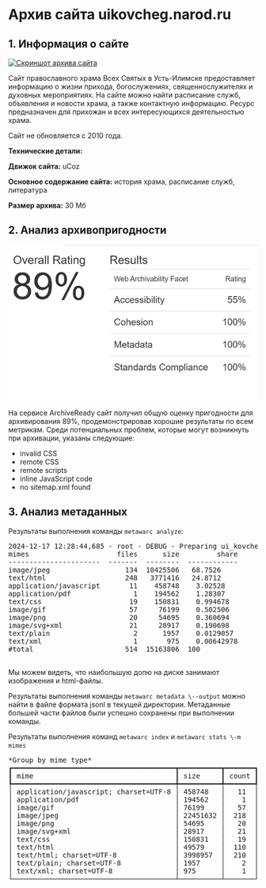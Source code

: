 # Архив сайта uikovcheg.narod.ru 

## **1\. Информация о сайте**

[![Скриншот архива сайта](replay_web.png)](replay_web.png)

Сайт православного храма Всех Святых в Усть-Илимске предоставляет информацию о жизни прихода, богослужениях, священнослужителях и духовных мероприятиях. На сайте можно найти расписание служб, объявления и новости храма, а также контактную информацию. Ресурс предназначен для прихожан и всех интересующихся деятельностью храма.

Сайт не обновляется с 2010 года.

**Технические детали:**

**Движок сайта:** uCoz 

**Основное содержание сайта:** история храма, расписание служб, литература

**Размер архива:** 30 Мб

## **2\. Анализ архивопригодности**

[![Результаты проверки](archive_ready.png)](archive_ready.png)

На сервисе ArchiveReady сайт получил общую оценку пригодности для архивирования 89%, продемонстрировав хорошие результаты по всем метрикам. Среди потенциальных проблем, которые могут возникнуть при архивации, указаны следующие:

* invalid CSS  
* remote CSS 
* remote scripts
* inline JavaScript code
* no sitemap.xml found

## **3\. Анализ метаданных**

Результаты выполнения команды ```metawarc analyze```:
<pre>
2024-12-17 12:28:44,685 - root - DEBUG - Preparing ui_kovcheg.warc
mimes                     files      size         share
----------------------  -------  --------  ------------
image/jpeg                  134  10425506   68.7526
text/html                   248   3771416   24.8712
application/javascript       11    458748    3.02528
application/pdf               1    194562    1.28307
text/css                     19    150831    0.994678
image/gif                    57     76199    0.502506
image/png                    20     54695    0.360694
image/svg+xml                21     28917    0.190698
text/plain                    2      1957    0.0129057
text/xml                      1       975    0.00642978
#total                      514  15163806  100

</pre>

Мы можем видеть, что наибольшую долю на диске занимают изображения и html-файлы.

Результаты выполнения команды ```metawarc metadata \--output``` можно найти в файле формата jsonl в текущей директории. Метаданные большей части файлов были успешно сохранены при выполнении команды.

Результаты выполнения команд ```metawarc index``` и ```metawarc stats \-m mimes```

<pre>
*Group by mime type*                                         
┏━━━━━━━━━━━━━━━━━━━━━━━━━━━━━━━━━━━━━━━┳━━━━━━━━━━┳━━━━━━━┓
┃ mime                                  ┃ size     ┃ count ┃
┡━━━━━━━━━━━━━━━━━━━━━━━━━━━━━━━━━━━━━━━╇━━━━━━━━━━╇━━━━━━━┩
│ application/javascript; charset=UTF-8 │ 458748   │   11  │
│ application/pdf                       │ 194562   │    1  │
│ image/gif                             │ 76199    │   57  │
│ image/jpeg                            │ 22451632 │  218  │
│ image/png                             │ 54695    │   20  │
│ image/svg+xml                         │ 28917    │   21  │
│ text/css                              │ 150831   │   19  │
│ text/html                             │ 49579    │  110  │
│ text/html; charset=UTF-8              │ 3998957  │  210  │
│ text/plain; charset=UTF-8             │ 1957     │    2  │
│ text/xml; charset=UTF-8               │ 975      │    1  │
└───────────────────────────────────────┴──────────┴───────┘

</pre>
